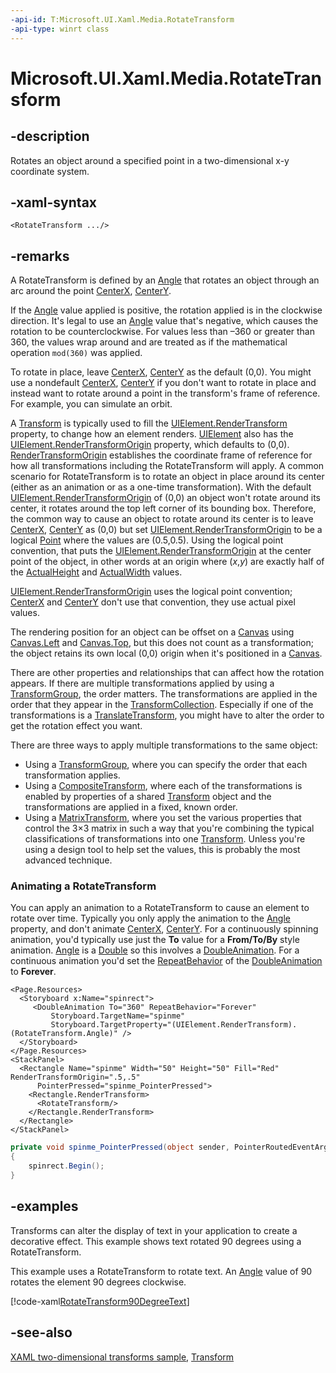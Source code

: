 ```yaml
---
-api-id: T:Microsoft.UI.Xaml.Media.RotateTransform
-api-type: winrt class
---
```


<!-- Class syntax.
public class RotateTransform : Windows.UI.Xaml.Media.Transform, Windows.UI.Xaml.Media.IRotateTransform
-->

# Microsoft.UI.Xaml.Media.RotateTransform

## -description
Rotates an object around a specified point in a two-dimensional x-y coordinate system.

## -xaml-syntax
```xaml
<RotateTransform .../>
```


## -remarks
A RotateTransform is defined by an [Angle](rotatetransform_angle.md) that rotates an object through an arc around the point [CenterX](rotatetransform_centerx.md), [CenterY](rotatetransform_centery.md).

If the [Angle](rotatetransform_angle.md) value applied is positive, the rotation applied is in the clockwise direction. It's legal to use an [Angle](rotatetransform_angle.md) value that's negative, which causes the rotation to be counterclockwise. For values less than –360 or greater than 360, the values wrap around and are treated as if the mathematical operation `mod(360)` was applied.

To rotate in place, leave [CenterX](rotatetransform_centerx.md), [CenterY](rotatetransform_centery.md) as the default (0,0). You might use a nondefault [CenterX](rotatetransform_centerx.md), [CenterY](rotatetransform_centery.md) if you don't want to rotate in place and instead want to rotate around a point in the transform's frame of reference. For example, you can simulate an orbit.

A [Transform](transform.md) is typically used to fill the [UIElement.RenderTransform](../microsoft.ui.xaml/uielement_rendertransform.md) property, to change how an element renders. [UIElement](../microsoft.ui.xaml/uielement.md) also has the [UIElement.RenderTransformOrigin](../microsoft.ui.xaml/uielement_rendertransformorigin.md) property, which defaults to (0,0). [RenderTransformOrigin](../microsoft.ui.xaml/uielement_rendertransformorigin.md) establishes the coordinate frame of reference for how all transformations including the RotateTransform will apply. A common scenario for RotateTransform is to rotate an object in place around its center (either as an animation or as a one-time transformation). With the default [UIElement.RenderTransformOrigin](../microsoft.ui.xaml/uielement_rendertransformorigin.md) of (0,0) an object won't rotate around its center, it rotates around the top left corner of its bounding box. Therefore, the common way to cause an object to rotate around its center is to leave [CenterX](rotatetransform_centerx.md), [CenterY](rotatetransform_centery.md) as (0,0) but set [UIElement.RenderTransformOrigin](../microsoft.ui.xaml/uielement_rendertransformorigin.md) to be a logical [Point](/uwp/api/windows.foundation.point) where the values are (0.5,0.5). Using the logical point convention, that puts the [UIElement.RenderTransformOrigin](../microsoft.ui.xaml/uielement_rendertransformorigin.md) at the center point of the object, in other words at an origin where (*x*,*y*) are exactly half of the [ActualHeight](../microsoft.ui.xaml/frameworkelement_actualheight.md) and [ActualWidth](../microsoft.ui.xaml/frameworkelement_actualwidth.md) values.

[UIElement.RenderTransformOrigin](../microsoft.ui.xaml/uielement_rendertransformorigin.md) uses the logical point convention; [CenterX](rotatetransform_centerx.md) and [CenterY](rotatetransform_centery.md) don't use that convention, they use actual pixel values.

The rendering position for an object can be offset on a [Canvas](../microsoft.ui.xaml.controls/canvas.md) using [Canvas.Left](/windows/windows-app-sdk/api/winrt/microsoft.ui.xaml.controls.canvas.left) and [Canvas.Top](/windows/windows-app-sdk/api/winrt/microsoft.ui.xaml.controls.canvas.top), but this does not count as a transformation; the object retains its own local (0,0) origin when it's positioned in a [Canvas](../microsoft.ui.xaml.controls/canvas.md).

There are other properties and relationships that can affect how the rotation appears. If there are multiple transformations applied by using a [TransformGroup](transformgroup.md), the order matters. The transformations are applied in the order that they appear in the [TransformCollection](transformcollection.md). Especially if one of the transformations is a [TranslateTransform](translatetransform.md), you might have to alter the order to get the rotation effect you want.

There are three ways to apply multiple transformations to the same object: 
+ Using a [TransformGroup](transformgroup.md), where you can specify the order that each transformation applies.
+ Using a [CompositeTransform](compositetransform.md), where each of the transformations is enabled by properties of a shared [Transform](transform.md) object and the transformations are applied in a fixed, known order.
+ Using a [MatrixTransform](matrixtransform.md), where you set the various properties that control the 3×3 matrix in such a way that you're combining the typical classifications of transformations into one [Transform](transform.md). Unless you're using a design tool to help set the values, this is probably the most advanced technique.


### Animating a **RotateTransform**

You can apply an animation to a RotateTransform to cause an element to rotate over time. Typically you only apply the animation to the [Angle](rotatetransform_angle.md) property, and don't animate [CenterX](rotatetransform_centerx.md), [CenterY](rotatetransform_centery.md). For a continuously spinning animation, you'd typically use just the **To** value for a **From/To/By** style animation. [Angle](rotatetransform_angle.md) is a [Double](/dotnet/api/system.double?view=dotnet-uwp-10.0&preserve-view=true) so this involves a [DoubleAnimation](../microsoft.ui.xaml.media.animation/doubleanimation.md). For a continuous animation you'd set the [RepeatBehavior](../microsoft.ui.xaml.media.animation/timeline_repeatbehavior.md) of the [DoubleAnimation](../microsoft.ui.xaml.media.animation/doubleanimation.md) to **Forever**.
```xaml
<Page.Resources>
  <Storyboard x:Name="spinrect">
     <DoubleAnimation To="360" RepeatBehavior="Forever" 
         Storyboard.TargetName="spinme"
         Storyboard.TargetProperty="(UIElement.RenderTransform).(RotateTransform.Angle)" />
  </Storyboard>
</Page.Resources>
<StackPanel>
  <Rectangle Name="spinme" Width="50" Height="50" Fill="Red" RenderTransformOrigin=".5,.5"
      PointerPressed="spinme_PointerPressed">
    <Rectangle.RenderTransform>
      <RotateTransform/>
    </Rectangle.RenderTransform>
  </Rectangle>
</StackPanel>
```

```csharp
private void spinme_PointerPressed(object sender, PointerRoutedEventArgs e)
{
    spinrect.Begin();
}
```



## -examples
Transforms can alter the display of text in your application to create a decorative effect. This example shows text rotated 90 degrees using a RotateTransform.

This example uses a RotateTransform to rotate text. An [Angle](rotatetransform_angle.md) value of 90 rotates the element 90 degrees clockwise.



[!code-xaml[RotateTransform90DegreeText](../microsoft.ui.xaml/code/transforms/csharp/Rotate_90_Degrees_Text.xaml#SnippetRotateTransform90DegreeText)]

## -see-also
[XAML two-dimensional transforms sample](https://github.com/microsoftarchive/msdn-code-gallery-microsoft/tree/master/Official%20Windows%20Platform%20Sample/Windows%208.1%20Store%20app%20samples/99866-Windows%208.1%20Store%20app%20samples/XAML%20two-dimensional%20transforms%20sample), [Transform](transform.md)
